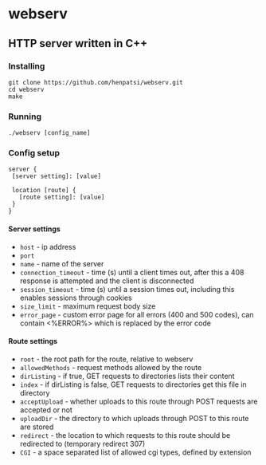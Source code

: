 # webserv
## HTTP server written in C++

### Installing

```
git clone https://github.com/henpatsi/webserv.git
cd webserv
make
```

### Running

```
./webserv [config_name]
```

### Config setup

```
server {
 [server setting]: [value]

 location [route] {
   [route setting]: [value]
 }
}
```

#### Server settings

 - `host` - ip address
 - `port`
 - `name` - name of the server
 - `connection_timeout` - time (s) until a client times out, after this a 408 response is attempted and the client is disconnected
 - `session_timeout` - time (s) until a session times out, including this enables sessions through cookies
 - `size_limit` - maximum request body size
 - `error_page` - custom error page for all errors (400 and 500 codes), can contain <%ERROR%> which is replaced by the error code

#### Route settings

 - `root` - the root path for the route, relative to webserv
 - `allowedMethods` - request methods allowed by the route
 - `dirListing` - if true, GET requests to directories lists their content
 - `index` - if dirListing is false, GET requests to directories get this file in directory
 - `acceptUpload` - whether uploads to this route through POST requests are accepted or not
 - `uploadDir` - the directory to which uploads through POST to this route are stored
 - `redirect` - the location to which requests to this route should be redirected to (temporary redirect 307)
 - `CGI` - a space separated list of allowed cgi types, defined by extension
